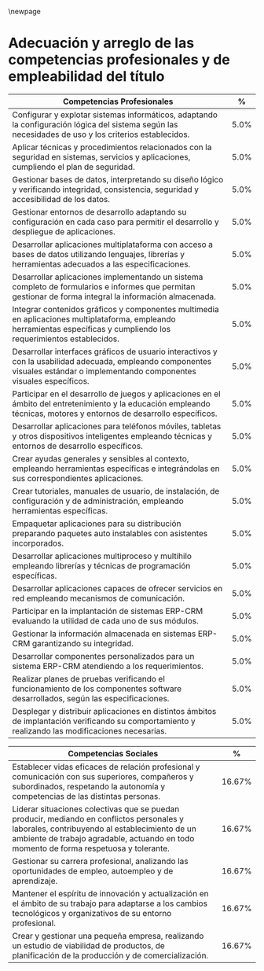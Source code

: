 \newpage

# Adecuación y arreglo de las competencias profesionales y de empleabilidad del título 

|Competencias Profesionales | %  |
|---------------------------|----|
 | Configurar y explotar sistemas informáticos, adaptando la configuración lógica del sistema según las necesidades de uso y los criterios establecidos.|5.0%  |
 | Aplicar técnicas y procedimientos relacionados con la seguridad en sistemas, servicios y aplicaciones, cumpliendo el plan de seguridad.|5.0%  |
 | Gestionar bases de datos, interpretando su diseño lógico y verificando integridad, consistencia, seguridad y accesibilidad de los datos.|5.0%  |
 | Gestionar entornos de desarrollo adaptando su configuración en cada caso para permitir el desarrollo y despliegue de aplicaciones.|5.0%  |
 | Desarrollar aplicaciones multiplataforma con acceso a bases de datos utilizando lenguajes, librerías y herramientas adecuados a las especificaciones.|5.0%  |
 | Desarrollar aplicaciones implementando un sistema completo de formularios e informes que permitan gestionar de forma integral la información almacenada.|5.0%  |
 | Integrar contenidos gráficos y componentes multimedia en aplicaciones multiplataforma, empleando herramientas específicas y cumpliendo los requerimientos establecidos.|5.0%  |
 | Desarrollar interfaces gráficos de usuario interactivos y con la usabilidad adecuada, empleando componentes visuales estándar o implementando componentes visuales específicos.|5.0%  |
 | Participar en el desarrollo de juegos y aplicaciones en el ámbito del entretenimiento y la educación empleando técnicas, motores y entornos de desarrollo específicos.|5.0%  |
 | Desarrollar aplicaciones para teléfonos móviles, tabletas y otros dispositivos inteligentes empleando técnicas y entornos de desarrollo específicos.|5.0%  |
 | Crear ayudas generales y sensibles al contexto, empleando herramientas específicas e integrándolas en sus correspondientes aplicaciones.|5.0%  |
 | Crear tutoriales, manuales de usuario, de instalación, de configuración y de administración, empleando herramientas específicas.|5.0%  |
 | Empaquetar aplicaciones para su distribución preparando paquetes auto instalables con asistentes incorporados.|5.0%  |
 | Desarrollar aplicaciones multiproceso y multihilo empleando librerías y técnicas de programación específicas.|5.0%  |
 | Desarrollar aplicaciones capaces de ofrecer servicios en red empleando mecanismos de comunicación.|5.0%  |
 | Participar en la implantación de sistemas ERP-CRM evaluando la utilidad de cada uno de sus módulos.|5.0%  |
 | Gestionar la información almacenada en sistemas ERP-CRM garantizando su integridad.|5.0%  |
 | Desarrollar componentes personalizados para un sistema ERP-CRM atendiendo a los requerimientos.|5.0%  |
 | Realizar planes de pruebas verificando el funcionamiento de los componentes software desarrollados, según las especificaciones.|5.0%  |
 | Desplegar y distribuir aplicaciones en distintos ámbitos de implantación verificando su comportamiento y realizando las modificaciones necesarias.|5.0%  |

|Competencias Sociales | %  |
|----------------------|----|
 | Establecer vidas eficaces de relación profesional y comunicación con sus superiores, compañeros y subordinados, respetando la autonomía y competencias de las distintas personas.|16.67%  |
 | Liderar situaciones colectivas que se puedan producir, mediando en conflictos personales y laborales, contribuyendo al establecimiento de un ambiente de trabajo agradable, actuando en todo momento de forma respetuosa y tolerante.|16.67%  |
 | Gestionar su carrera profesional, analizando las oportunidades de empleo, autoempleo y de aprendizaje.|16.67%  |
 | Mantener el espíritu de innovación y actualización en el ámbito de su trabajo para adaptarse a los cambios tecnológicos y organizativos de su entorno profesional.|16.67%  |
 | Crear y gestionar una pequeña empresa, realizando un estudio de viabilidad de productos, de planificación de la producción y de comercialización.|16.67%  |
